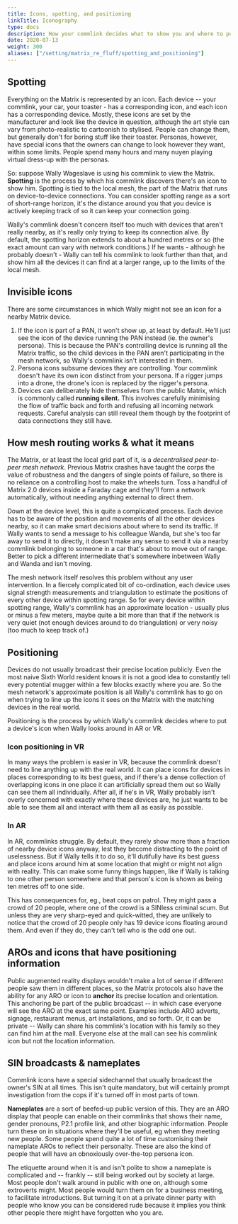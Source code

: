 ```yaml
---
title: Icons, spotting, and positioning
linkTitle: Iconography
type: docs
description: How your commlink decides what to show you and where to put it
date: 2020-07-13
weight: 300
aliases: ["/setting/matrix_re_fluff/spotting_and_positioning"]
---
```


## Spotting

Everything on the Matrix is represented by an icon. Each device -- your commlink, your car, your toaster - has a corresponding icon, and each icon has a corresponding device. Mostly, these icons are set by the manufacturer and look like the device in question, although the art style can vary from photo-realistic to cartoonish to stylised. People can change them, but generally don't for boring stuff like their toaster. Personas, however, have special icons that the owners can change to look however they want, within some limits. People spend many hours and many nuyen playing virtual dress-up with the personas.

So: suppose Wally Wageslave is using his commlink to view the Matrix. **Spotting** is the process by which his commlink discovers there's an icon to show him. Spotting is tied to the local mesh, the part of the Matrix that runs on device-to-device connections. You can consider spotting range as a sort of short-range horizon, it's the distance around you that you device is actively keeping track of so it can keep your connection going.

Wally's commlink doesn't concern itself too much with devices that aren't really nearby, as it's really only trying to keep its connection alive. By default, the spotting horizon extends to about a hundred metres or so (the exact amount can vary with network conditions.) If he wants - although he probably doesn't - Wally can tell his commlink to look further than that, and show him all the devices it can find at a larger range, up to the limits of the local mesh.

## Invisible icons

There are some circumstances in which Wally might not see an icon for a nearby Matrix device.

1. If the icon is part of a PAN, it won't show up, at least by default. He'll just see the icon of the device running the PAN instead (ie. the owner's persona). This is because the PAN's controlling device is running all the Matrix traffic, so the child devices in the PAN aren't participating in the mesh network, so Wally's commlink isn't interested in them. 
2. Persona icons subsume devices they are controlling. Your commlink doesn't have its own icon distinct from your persona. If a rigger jumps into a drone, the drone's icon is replaced by the rigger's persona.
3. Devices can deliberately hide themselves from the public Matrix, which is commonly called **running silent.** This involves carefully minimising the flow of traffic back and forth and refusing all incoming network requests. Careful analysis can still reveal them though by the footprint of data connections they still have.

## How mesh routing works & what it means

The Matrix, or at least the local grid part of it, is a *decentralised peer-to-peer mesh network*. Previous Matrix crashes have taught the corps the value of robustness and the dangers of single points of failure, so there is no reliance on a controlling host to make the wheels turn. Toss a handful of Matrix 2.0 devices inside a Faraday cage and they'll form a network automatically, without needing anything external to direct them.

Down at the device level, this is quite a complicated process. Each device has to be aware of the position and movements of all the other devices nearby, so it can make smart decisions about where to send its traffic. If Wally wants to send a message to his colleague Wanda, but she's too far away to send it to directly, it doesn't make any sense to send it via a nearby commlink belonging to someone in a car that's about to move out of range. Better to pick a different intermediate that's somewhere inbetween Wally and Wanda and isn't moving.

The mesh network itself resolves this problem without any user intervention. In a fiercely complicated bit of co-ordination, each device uses signal strength measurements and triangulation to estimate the positions of every other device within spotting range. So for every device within spotting range, Wally's commlink has an approximate location - usually plus or minus a few meters, maybe quite a bit more than that if the network is very quiet (not enough devices around to do triangulation) or very noisy (too much to keep track of.)

## Positioning

Devices do not usually broadcast their precise location publicly. Even the most naive Sixth World resident knows it is not a good idea to constantly tell every potential mugger within a few blocks exactly where you are. So the mesh network's approximate position is all Wally's commlink has to go on when trying to line up the icons it sees on the Matrix with the matching devices in the real world.

Positioning is the process by which Wally's commlink decides where to put a device's icon when Wally looks around in AR or VR.

### Icon positioning in VR

In many ways the problem is easier in VR, because the commlink doesn't need to line anything up with the real world. It can place icons for devices in places corresponding to its best guess, and if there's a dense collection of overlapping icons in one place it can artificially spread them out so Wally can see them all individually. After all, if he's in VR, Wally probably isn't overly concerned with exactly where these devices are, he just wants to be able to see them all and interact with them all as easily as possible.

### In AR

In AR, commlinks struggle. By default, they rarely show more than a fraction of nearby device icons anyway, lest they become distracting to the point of uselessness. But if Wally tells it to do so, it'll dutifully have its best guess and place icons around him at some location that might or might not align with reality. This can make some funny things happen, like if Wally is talking to one other person somewhere and that person's icon is shown as being ten metres off to one side.  

This has consequences for, eg., beat cops on patrol. They might pass a crowd of 20 people, where one of the crowd is a SINless criminal scum. But unless they are very sharp-eyed and quick-witted, they are unlikely to notice that the crowd of 20 people only has 19 device icons floating around them. And even if they do, they can't tell who is the odd one out.

## AROs and icons that have positioning information

Public augmented reality displays wouldn't make a lot of sense if different people saw them in different places, so the Matrix protocols also have the ability for any ARO or icon to **anchor** its precise location and orientation. This anchoring be part of the public broadcast -- in which case everyone will see the ARO at the exact same point. Examples include ARO adverts, signage, restaurant menus, art installations, and so forth. Or, it can be private -- Wally can share his commlink's location with his family so they can find him at the mall. Everyone else at the mall can see his commlink icon but not the location information.

## SIN broadcasts & nameplates

Commlink icons have a special sidechannel that usually broadcast the owner's SIN at all times. This isn't quite mandatory, but will certainly prompt investigation from the cops if it's turned off in most parts of town.

**Nameplates** are a sort of beefed-up public version of this. They are an ARO display that people can enable on their commlinks that shows their name, gender pronouns, P2.1 profile link, and other biographic information. People turn these on in situations where they'll be useful, eg when they meeting new people. Some people spend quite a lot of time customising their nameplate AROs to reflect their personalty. These are also the kind of people that will have an obnoxiously over-the-top persona icon.

The etiquette around when it is and isn't polite to show a nameplate is complicated and -- frankly -- still being worked out by society at large. Most people don't walk around in public with one on, although some extroverts might. Most people would turn them on for a business meeting, to facilitate introductions. But turning it on at a private dinner party with people who know you can be considered rude because it implies you think other people there might have forgotten who you are. 
